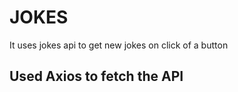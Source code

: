 <h1>JOKES</h1>
<p> It uses jokes api to get new jokes on click of a button </p>

<h2> Used Axios to fetch the API </h2>
